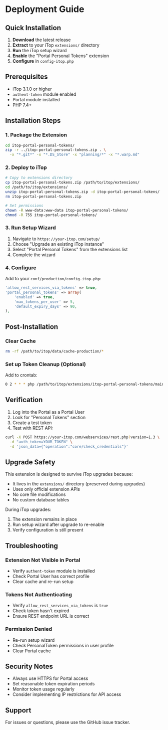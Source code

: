 # Deployment Guide

## Quick Installation

1. **Download** the latest release
2. **Extract** to your iTop `extensions/` directory
3. **Run** the iTop setup wizard
4. **Enable** the "Portal Personal Tokens" extension
5. **Configure** in `config-itop.php`

## Prerequisites

- iTop 3.1.0 or higher
- `authent-token` module enabled
- Portal module installed
- PHP 7.4+

## Installation Steps

### 1. Package the Extension

```bash
cd itop-portal-personal-tokens/
zip -r ../itop-portal-personal-tokens.zip . \
  -x "*.git*" -x "*.DS_Store" -x "planning/*" -x "*.warp.md"
```

### 2. Deploy to iTop

```bash
# Copy to extensions directory
cp itop-portal-personal-tokens.zip /path/to/itop/extensions/
cd /path/to/itop/extensions/
unzip itop-portal-personal-tokens.zip -d itop-portal-personal-tokens/
rm itop-portal-personal-tokens.zip

# Set permissions
chown -R www-data:www-data itop-portal-personal-tokens/
chmod -R 755 itop-portal-personal-tokens/
```

### 3. Run Setup Wizard

1. Navigate to `https://your-itop.com/setup/`
2. Choose "Upgrade an existing iTop instance"
3. Select "Portal Personal Tokens" from the extensions list
4. Complete the wizard

### 4. Configure

Add to your `conf/production/config-itop.php`:

```php
'allow_rest_services_via_tokens' => true,
'portal_personal_tokens' => array(
    'enabled' => true,
    'max_tokens_per_user' => 5,
    'default_expiry_days' => 90,
),
```

## Post-Installation

### Clear Cache

```bash
rm -rf /path/to/itop/data/cache-production/*
```

### Set up Token Cleanup (Optional)

Add to crontab:
```bash
0 2 * * * php /path/to/itop/extensions/itop-portal-personal-tokens/maintenance/cleanup_expired_tokens.php
```

## Verification

1. Log into the Portal as a Portal User
2. Look for "Personal Tokens" section
3. Create a test token
4. Test with REST API:

```bash
curl -X POST https://your-itop.com/webservices/rest.php?version=1.3 \
  -d "auth_token=YOUR_TOKEN" \
  -d 'json_data={"operation":"core/check_credentials"}'
```

## Upgrade Safety

This extension is designed to survive iTop upgrades because:
- It lives in the `extensions/` directory (preserved during upgrades)
- Uses only official extension APIs
- No core file modifications
- No custom database tables

During iTop upgrades:
1. The extension remains in place
2. Run setup wizard after upgrade to re-enable
3. Verify configuration is still present

## Troubleshooting

### Extension Not Visible in Portal
- Verify `authent-token` module is installed
- Check Portal User has correct profile
- Clear cache and re-run setup

### Tokens Not Authenticating
- Verify `allow_rest_services_via_tokens` is `true`
- Check token hasn't expired
- Ensure REST endpoint URL is correct

### Permission Denied
- Re-run setup wizard
- Check PersonalToken permissions in user profile
- Clear Portal cache

## Security Notes

- Always use HTTPS for Portal access
- Set reasonable token expiration periods
- Monitor token usage regularly
- Consider implementing IP restrictions for API access

## Support

For issues or questions, please use the GitHub issue tracker.